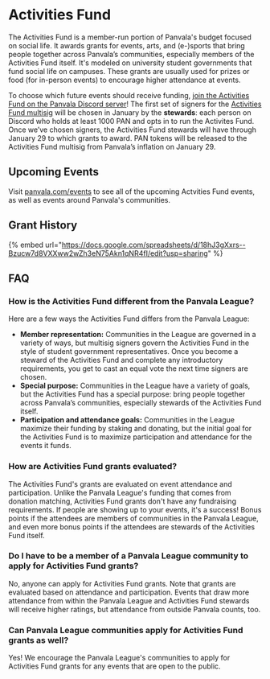 # Activities Fund

The Activities Fund is a member-run portion of Panvala's budget focused on social life. It awards grants for events, arts, and \(e-\)sports that bring people together across Panvala’s communities, especially members of the Activities Fund itself. It's modeled on university student governments that fund social life on campuses. These grants are usually used for prizes or food \(for in-person events\) to encourage higher attendance at events.

To choose which future events should receive funding, [join the Activities Fund on the Panvala Discord server](https://discord.gg/yZmYZbf)! The first set of signers for the [Activities Fund multisig](https://gnosis-safe.io/app/#/safes/0xe44f10A925411A3a0086E5EDba8A4399C6F75ad6/transactions) will be chosen in January by the **stewards**: each person on Discord who holds at least 1000 PAN and opts in to run the Activites Fund. Once we’ve chosen signers, the Activities Fund stewards will have through January 29 to which grants to award. PAN tokens will be released to the Activities Fund multisig from Panvala’s inflation on January 29.

## Upcoming Events

Visit [panvala.com/events](https://panvala.com/events/) to see all of the upcoming Actvities Fund events, as well as events around Panvala's communities.

## Grant History

{% embed url="https://docs.google.com/spreadsheets/d/18hJ3gXxrs--Bzucw7d8VXXww2wZh3eN75Akn1qNR4fI/edit?usp=sharing" %}



## FAQ

### How is the Activities Fund different from the Panvala League?

Here are a few ways the Activities Fund differs from the Panvala League:

* **Member representation:** Communities in the League are governed in a variety of ways, but multisig signers govern the Activities Fund in the style of student government representatives. Once you become a steward of the Activities Fund and complete any introductory requirements, you get to cast an equal vote the next time signers are chosen.
* **Special purpose:** Communities in the League have a variety of goals, but the Activities Fund has a special purpose: bring people together across Panvala’s communities, especially stewards of the Activities Fund itself.
* **Participation and attendance goals:** Communities in the League maximize their funding by staking and donating, but the initial goal for the Activities Fund is to maximize participation and attendance for the events it funds.

### How are Activities Fund grants evaluated?

The Activities Fund's grants are evaluated on event attendance and participation. Unlike the Panvala League's funding that comes from donation matching, Activities Fund grants don't have any fundraising requirements. If people are showing up to your events, it's a success! Bonus points if the attendees are members of communities in the Panvala League, and even more bonus points if the attendees are stewards of the Activities Fund itself.

### Do I have to be a member of a Panvala League community to apply for Activities Fund grants?

No, anyone can apply for Activities Fund grants. Note that grants are evaluated based on attendance and participation. Events that draw more attendance from within the Panvala League and Activities Fund stewards will receive higher ratings, but attendance from outside Panvala counts, too.

### Can Panvala League communities apply for Activities Fund grants as well?

Yes! We encourage the Panvala League's communities to apply for Activities Fund grants for any events that are open to the public.

